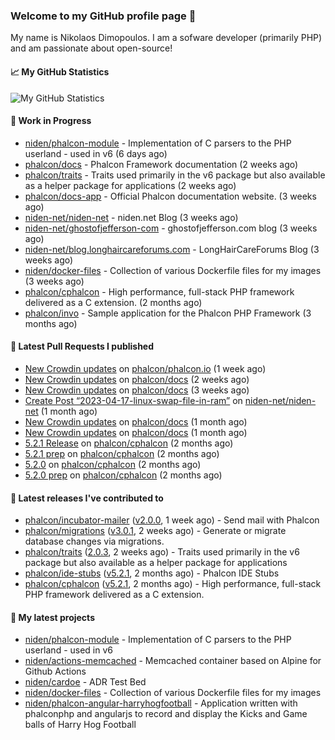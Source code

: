 ### Welcome to my GitHub profile page 👋

My name is Nikolaos Dimopoulos. I am a sofware developer (primarily PHP) and am passionate about open-source!

#### 📈 My GitHub Statistics

![My GitHub Statistics](https://github-readme-stats.vercel.app/api?username=niden&show_icons=true&count_private=true&hide_title=true&theme=transparent)

#### 👷 Work in Progress

- [niden/phalcon-module](https://github.com/niden/phalcon-module) - Implementation of C parsers to the PHP userland - used in v6 (6 days ago)
- [phalcon/docs](https://github.com/phalcon/docs) - Phalcon Framework documentation (2 weeks ago)
- [phalcon/traits](https://github.com/phalcon/traits) - Traits used primarily in the v6 package but also available as a helper package for applications (2 weeks ago)
- [phalcon/docs-app](https://github.com/phalcon/docs-app) - Official Phalcon documentation website. (3 weeks ago)
- [niden-net/niden-net](https://github.com/niden-net/niden-net) - niden.net Blog (3 weeks ago)
- [niden-net/ghostofjefferson-com](https://github.com/niden-net/ghostofjefferson-com) - ghostofjefferson.com blog (3 weeks ago)
- [niden-net/blog.longhaircareforums.com](https://github.com/niden-net/blog.longhaircareforums.com) - LongHairCareForums Blog (3 weeks ago)
- [niden/docker-files](https://github.com/niden/docker-files) - Collection of various Dockerfile files for my images (3 weeks ago)
- [phalcon/cphalcon](https://github.com/phalcon/cphalcon) - High performance, full-stack PHP framework delivered as a C extension. (2 months ago)
- [phalcon/invo](https://github.com/phalcon/invo) - Sample application for the Phalcon PHP Framework (3 months ago)

#### 🔨 Latest Pull Requests I published

- [New Crowdin updates](https://github.com/phalcon/phalcon.io/pull/146) on [phalcon/phalcon.io](https://github.com/phalcon/phalcon.io) (1 week ago)
- [New Crowdin updates](https://github.com/phalcon/docs/pull/3137) on [phalcon/docs](https://github.com/phalcon/docs) (2 weeks ago)
- [New Crowdin updates](https://github.com/phalcon/docs/pull/3135) on [phalcon/docs](https://github.com/phalcon/docs) (3 weeks ago)
- [Create Post “2023-04-17-linux-swap-file-in-ram”](https://github.com/niden-net/niden-net/pull/37) on [niden-net/niden-net](https://github.com/niden-net/niden-net) (1 month ago)
- [New Crowdin updates](https://github.com/phalcon/docs/pull/3134) on [phalcon/docs](https://github.com/phalcon/docs) (1 month ago)
- [New Crowdin updates](https://github.com/phalcon/docs/pull/3133) on [phalcon/docs](https://github.com/phalcon/docs) (1 month ago)
- [5.2.1 Release](https://github.com/phalcon/cphalcon/pull/16298) on [phalcon/cphalcon](https://github.com/phalcon/cphalcon) (2 months ago)
- [5.2.1 prep](https://github.com/phalcon/cphalcon/pull/16297) on [phalcon/cphalcon](https://github.com/phalcon/cphalcon) (2 months ago)
- [5.2.0](https://github.com/phalcon/cphalcon/pull/16291) on [phalcon/cphalcon](https://github.com/phalcon/cphalcon) (2 months ago)
- [5.2.0 prep](https://github.com/phalcon/cphalcon/pull/16290) on [phalcon/cphalcon](https://github.com/phalcon/cphalcon) (2 months ago)

#### 🔭 Latest releases I've contributed to

- [phalcon/incubator-mailer](https://github.com/phalcon/incubator-mailer) ([v2.0.0](https://github.com/phalcon/incubator-mailer/releases/tag/v2.0.0), 1 week ago) - Send mail with Phalcon
- [phalcon/migrations](https://github.com/phalcon/migrations) ([v3.0.1](https://github.com/phalcon/migrations/releases/tag/v3.0.1), 2 weeks ago) - Generate or migrate database changes via migrations.
- [phalcon/traits](https://github.com/phalcon/traits) ([2.0.3](https://github.com/phalcon/traits/releases/tag/2.0.3), 2 weeks ago) - Traits used primarily in the v6 package but also available as a helper package for applications
- [phalcon/ide-stubs](https://github.com/phalcon/ide-stubs) ([v5.2.1](https://github.com/phalcon/ide-stubs/releases/tag/v5.2.1), 2 months ago) - Phalcon IDE Stubs
- [phalcon/cphalcon](https://github.com/phalcon/cphalcon) ([v5.2.1](https://github.com/phalcon/cphalcon/releases/tag/v5.2.1), 2 months ago) - High performance, full-stack PHP framework delivered as a C extension.

#### 🌱 My latest projects

- [niden/phalcon-module](https://github.com/niden/phalcon-module) - Implementation of C parsers to the PHP userland - used in v6
- [niden/actions-memcached](https://github.com/niden/actions-memcached) - Memcached container based on Alpine for Github Actions
- [niden/cardoe](https://github.com/niden/cardoe) - ADR Test Bed
- [niden/docker-files](https://github.com/niden/docker-files) - Collection of various Dockerfile files for my images
- [niden/phalcon-angular-harryhogfootball](https://github.com/niden/phalcon-angular-harryhogfootball) - Application written with phalconphp and angularjs to record and display the Kicks and Game balls of Harry Hog Football


